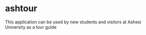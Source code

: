 # ashtour
This application can be used by new students and visitors at Ashesi University as a tour guide
